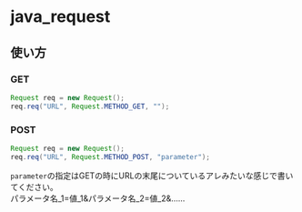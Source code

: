 # java_request

## 使い方

### GET

```java
Request req = new Request();
req.req("URL", Request.METHOD_GET, "");
```

### POST

```java
Request req = new Request();
req.req("URL", Request.METHOD_POST, "parameter");
```
`parameter`の指定はGETの時にURLの末尾についているアレみたいな感じで書いてください。<br>
パラメータ名_1=値_1&パラメータ名_2=値_2&……
